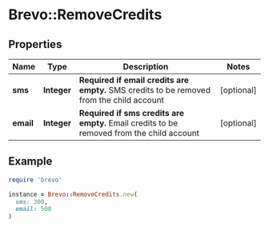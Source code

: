 # Brevo::RemoveCredits

## Properties

| Name | Type | Description | Notes |
| ---- | ---- | ----------- | ----- |
| **sms** | **Integer** | **Required if email credits are empty.** SMS credits to be removed from the child account  | [optional] |
| **email** | **Integer** | **Required if sms credits are empty.** Email credits to be removed from the child account  | [optional] |

## Example

```ruby
require 'brevo'

instance = Brevo::RemoveCredits.new(
  sms: 300,
  email: 500
)
```

